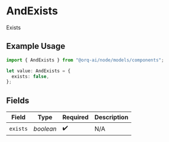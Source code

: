 # AndExists

Exists

## Example Usage

```typescript
import { AndExists } from "@orq-ai/node/models/components";

let value: AndExists = {
  exists: false,
};
```

## Fields

| Field              | Type               | Required           | Description        |
| ------------------ | ------------------ | ------------------ | ------------------ |
| `exists`           | *boolean*          | :heavy_check_mark: | N/A                |
